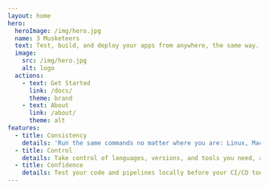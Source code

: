 ```yaml
---
layout: home
hero:
  heroImage: /img/hero.jpg
  name: 3 Musketeers
  text: Test, build, and deploy your apps from anywhere, the same way.
  image:
    src: /img/hero.jpg
    alt: logo
  actions:
    - text: Get Started
      link: /docs/
      theme: brand
    - text: About
      link: /about/
      theme: alt
features:
  - title: Consistency
    details: 'Run the same commands no matter where you are: Linux, MacOS, Windows, CI/CD tools that supports Docker like GitHub Actions, Travis CI, CircleCI, and GitLab CI.'
  - title: Control
    details: Take control of languages, versions, and tools you need, and version source control your pipelines with your preferred VCS like GitHub and GitLab.
  - title: Confidence
    details: Test your code and pipelines locally before your CI/CD tool runs it. Feel confident that if it works locally, it will work in your CI/CD server.
---
```

